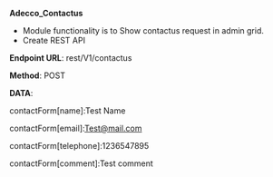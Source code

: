 **Adecco_Contactus** 
* Module functionality is to Show contactus request in admin grid.
* Create REST API

**Endpoint URL**: rest/V1/contactus

**Method**: POST

**DATA**:

contactForm[name]:Test Name

contactForm[email]:Test@mail.com

contactForm[telephone]:1236547895

contactForm[comment]:Test comment